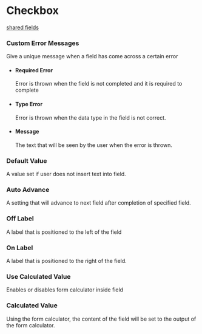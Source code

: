 # Checkbox
[shared fields](/shared-inspector-components.md ':include')
### Custom Error Messages
Give a unique message when a field has come across a certain error
- #### Required Error
	Error is thrown when the field is not completed and it is required to complete
- #### Type Error
	Error is thrown when the data type in the field is not correct.
- #### Message
	The text that will be seen by the user when the error is thrown.
### Default Value
A value set if user does not insert text into field.
### Auto Advance
A setting that will advance to next field after completion of specified field.
### Off Label
A label that is positioned to the left of the field
### On Label
A label that is positioned to the right of the field.
### Use Calculated Value
Enables or disables form calculator inside field
### Calculated Value
Using the form calculator, the content of the field will be set to the output of the form calculator.

